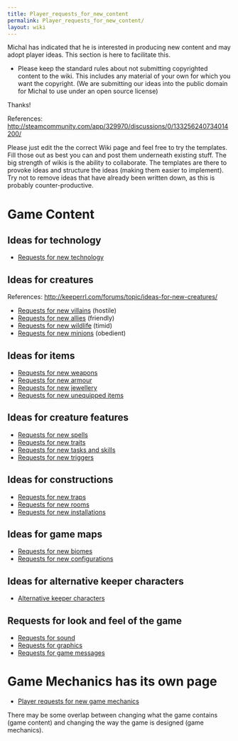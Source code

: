 ```yaml
---
title: Player_requests_for_new_content
permalink: Player_requests_for_new_content/
layout: wiki
---
```


Michal has indicated that he is interested in producing new content and
may adopt player ideas. This section is here to facilitate this.

-   Please keep the standard rules about not submitting copyrighted
    content to the wiki. This includes any material of your own for
    which you want the copyright. (We are submitting our ideas into the
    public domain for Michal to use under an open source license)

Thanks!

References:
<http://steamcommunity.com/app/329970/discussions/0/133256240734014200/>

Please just edit the the correct Wiki page and feel free to try the
templates. Fill those out as best you can and post them underneath
existing stuff. The big strength of wikis is the ability to collaborate.
The templates are there to provoke ideas and structure the ideas (making
them easier to implement). Try not to remove ideas that have already
been written down, as this is probably counter-productive.

Game Content
============

Ideas for technology
--------------------

-   [Requests for new
    technology](Requests_for_new_technology "wikilink")

Ideas for creatures
-------------------

References: <http://keeperrl.com/forums/topic/ideas-for-new-creatures/>

-   [Requests for new villains](Requests_for_new_villains "wikilink")
    (hostile)
-   [Requests for new allies](Requests_for_new_allies "wikilink")
    (friendly)
-   [Requests for new wildlife](Requests_for_new_wildlife "wikilink")
    (timid)
-   [Requests for new minions](Requests_for_new_minions "wikilink")
    (obedient)

Ideas for items
---------------

-   [Requests for new weapons](Requests_for_new_weapons "wikilink")
-   [Requests for new armour](Requests_for_new_armour "wikilink")
-   [Requests for new jewellery](Requests_for_new_jewellery "wikilink")
-   [Requests for new unequipped
    items](Requests_for_new_unequipped_items "wikilink")

Ideas for creature features
---------------------------

-   [Requests for new spells](Requests_for_new_spells "wikilink")
-   [Requests for new traits](Requests_for_new_traits "wikilink")
-   [Requests for new tasks and
    skills](Requests_for_new_tasks_and_skills "wikilink")
-   [Requests for new triggers](Requests_for_new_triggers "wikilink")

Ideas for constructions
-----------------------

-   [Requests for new traps](Requests_for_new_traps "wikilink")
-   [Requests for new rooms](Requests_for_new_rooms "wikilink")
-   [Requests for new
    installations](Requests_for_new_installations "wikilink")

Ideas for game maps
-------------------

-   [Requests for new biomes](Requests_for_new_biomes "wikilink")
-   [Requests for new
    configurations](Requests_for_new_configurations "wikilink")

Ideas for alternative keeper characters
---------------------------------------

-   [Alternative keeper
    characters](Alternative_keeper_characters "wikilink")

Requests for look and feel of the game
--------------------------------------

-   [Requests for sound](Requests_for_sound "wikilink")
-   [Requests for graphics](Requests_for_graphics "wikilink")
-   [Requests for game messages](Requests_for_game_messages "wikilink")

Game Mechanics has its own page
===============================

-   [Player requests for new game
    mechanics](Player_requests_for_new_game_mechanics "wikilink")

There may be some overlap between changing what the game contains (game
content) and changing the way the game is designed (game mechanics).
